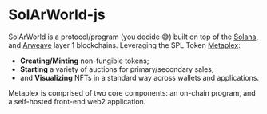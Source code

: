 # SolArWorld-js

SolArWorld is a protocol/program (you decide 😅) built on top of the
[Solana](https://solana.com), and [Arweave](https://www.arweave.org) layer 1 blockchains. Leveraging
the SPL Token [Metaplex](https://www.metaplex.com):

- **Creating/Minting** non-fungible tokens;
- **Starting** a variety of auctions for primary/secondary sales;
- and **Visualizing** NFTs in a standard way across wallets and applications.

Metaplex is comprised of two core components: an on-chain program, and a self-hosted front-end web2 application. 
